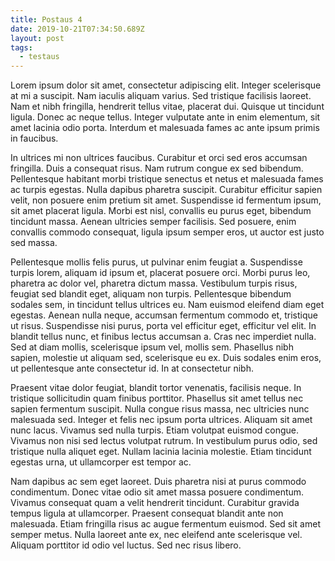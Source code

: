 ```yaml
---
title: Postaus 4
date: 2019-10-21T07:34:50.689Z
layout: post
tags:
  - testaus
---
```

Lorem ipsum dolor sit amet, consectetur adipiscing elit. Integer scelerisque at mi a suscipit. Nam iaculis aliquam varius. Sed tristique facilisis laoreet. Nam et nibh fringilla, hendrerit tellus vitae, placerat dui. Quisque ut tincidunt ligula. Donec ac neque tellus. Integer vulputate ante in enim elementum, sit amet lacinia odio porta. Interdum et malesuada fames ac ante ipsum primis in faucibus.



In ultrices mi non ultrices faucibus. Curabitur et orci sed eros accumsan fringilla. Duis a consequat risus. Nam rutrum congue ex sed bibendum. Pellentesque habitant morbi tristique senectus et netus et malesuada fames ac turpis egestas. Nulla dapibus pharetra suscipit. Curabitur efficitur sapien velit, non posuere enim pretium sit amet. Suspendisse id fermentum ipsum, sit amet placerat ligula. Morbi est nisl, convallis eu purus eget, bibendum tincidunt massa. Aenean ultricies semper facilisis. Sed posuere, enim convallis commodo consequat, ligula ipsum semper eros, ut auctor est justo sed massa.



Pellentesque mollis felis purus, ut pulvinar enim feugiat a. Suspendisse turpis lorem, aliquam id ipsum et, placerat posuere orci. Morbi purus leo, pharetra ac dolor vel, pharetra dictum massa. Vestibulum turpis risus, feugiat sed blandit eget, aliquam non turpis. Pellentesque bibendum sodales sem, in tincidunt tellus ultrices eu. Nam euismod eleifend diam eget egestas. Aenean nulla neque, accumsan fermentum commodo et, tristique ut risus. Suspendisse nisi purus, porta vel efficitur eget, efficitur vel elit. In blandit tellus nunc, et finibus lectus accumsan a. Cras nec imperdiet nulla. Sed at diam mollis, scelerisque ipsum vel, mollis sem. Phasellus nibh sapien, molestie ut aliquam sed, scelerisque eu ex. Duis sodales enim eros, ut pellentesque ante consectetur id. In at consectetur nibh.



Praesent vitae dolor feugiat, blandit tortor venenatis, facilisis neque. In tristique sollicitudin quam finibus porttitor. Phasellus sit amet tellus nec sapien fermentum suscipit. Nulla congue risus massa, nec ultricies nunc malesuada sed. Integer et felis nec ipsum porta ultrices. Aliquam sit amet nunc lacus. Vivamus sed nulla turpis. Etiam volutpat euismod congue. Vivamus non nisi sed lectus volutpat rutrum. In vestibulum purus odio, sed tristique nulla aliquet eget. Nullam lacinia lacinia molestie. Etiam tincidunt egestas urna, ut ullamcorper est tempor ac.



Nam dapibus ac sem eget laoreet. Duis pharetra nisi at purus commodo condimentum. Donec vitae odio sit amet massa posuere condimentum. Vivamus consequat quam a velit hendrerit tincidunt. Curabitur gravida tempus ligula at ullamcorper. Praesent consequat blandit ante non malesuada. Etiam fringilla risus ac augue fermentum euismod. Sed sit amet semper metus. Nulla laoreet ante ex, nec eleifend ante scelerisque vel. Aliquam porttitor id odio vel luctus. Sed nec risus libero.
